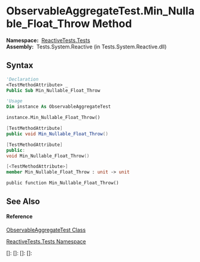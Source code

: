 # ObservableAggregateTest.Min\_Nullable\_Float\_Throw Method

**Namespace:**  [ReactiveTests.Tests](ReactiveTests.Tests\ReactiveTests.Tests.md)  
**Assembly:**  Tests.System.Reactive (in Tests.System.Reactive.dll)

## Syntax

```vb
'Declaration
<TestMethodAttribute> _
Public Sub Min_Nullable_Float_Throw
```

```vb
'Usage
Dim instance As ObservableAggregateTest

instance.Min_Nullable_Float_Throw()
```

```csharp
[TestMethodAttribute]
public void Min_Nullable_Float_Throw()
```

```c++
[TestMethodAttribute]
public:
void Min_Nullable_Float_Throw()
```

```fsharp
[<TestMethodAttribute>]
member Min_Nullable_Float_Throw : unit -> unit 
```

```jscript
public function Min_Nullable_Float_Throw()
```

## See Also

#### Reference

[ObservableAggregateTest Class](ObservableAggregateTest\ObservableAggregateTest.md)

[ReactiveTests.Tests Namespace](ReactiveTests.Tests\ReactiveTests.Tests.md)

[]: 
[]: 
[]: 
[]: 